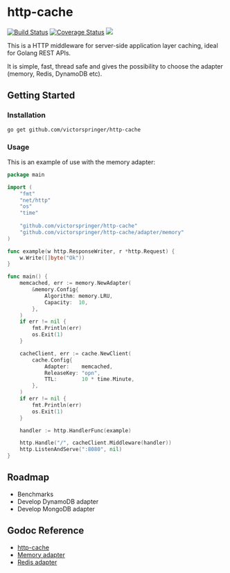 # http-cache
[![Build Status](https://travis-ci.org/victorspringer/http-cache.svg?branch=master)](https://travis-ci.org/victorspringer/http-cache) [![Coverage Status](https://coveralls.io/repos/github/victorspringer/http-cache/badge.svg?branch=master)](https://coveralls.io/github/victorspringer/http-cache?branch=master) [![](https://img.shields.io/badge/godoc-reference-5272B4.svg?style=flat)](https://godoc.org/github.com/victorspringer/http-cache)

This is a HTTP middleware for server-side application layer caching, ideal for Golang REST APIs.

It is simple, fast, thread safe and gives the possibility to choose the adapter (memory, Redis, DynamoDB etc).

## Getting Started

### Installation
`go get github.com/victorspringer/http-cache`

### Usage
This is an example of use with the memory adapter:

```go
package main

import (
    "fmt"
    "net/http"
    "os"
    "time"
    
    "github.com/victorspringer/http-cache"
    "github.com/victorspringer/http-cache/adapter/memory"
)

func example(w http.ResponseWriter, r *http.Request) {
    w.Write([]byte("Ok"))
}

func main() {
    memcached, err := memory.NewAdapter(
        &memory.Config{
            Algorithm: memory.LRU,
            Capacity:  10,
        },
    )
    if err != nil {
        fmt.Println(err)
        os.Exit(1)
    }

    cacheClient, err := cache.NewClient(
        cache.Config{
            Adapter:    memcached,
            ReleaseKey: "opn",
            TTL:        10 * time.Minute,
        },
    )
    if err != nil {
        fmt.Println(err)
        os.Exit(1)
    }

    handler := http.HandlerFunc(example)

    http.Handle("/", cacheClient.Middleware(handler))
    http.ListenAndServe(":8080", nil)
}
```

## Roadmap
- Benchmarks
- Develop DynamoDB adapter
- Develop MongoDB adapter

## Godoc Reference
- [http-cache](https://godoc.org/github.com/victorspringer/http-cache)
- [Memory adapter](https://godoc.org/github.com/victorspringer/http-cache/adapter/memory)
- [Redis adapter](https://godoc.org/github.com/victorspringer/http-cache/adapter/redis)